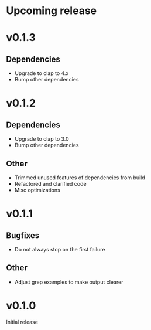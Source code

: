 # Upcoming release

# v0.1.3

## Dependencies
- Upgrade to clap to 4.x
- Bump other dependencies

# v0.1.2

## Dependencies
- Upgrade to clap to 3.0
- Bump other dependencies

## Other
- Trimmed unused features of dependencies from build
- Refactored and clarified code
- Misc optimizations

# v0.1.1

## Bugfixes
- Do not always stop on the first failure

## Other
- Adjust grep examples to make output clearer

# v0.1.0

Initial release
